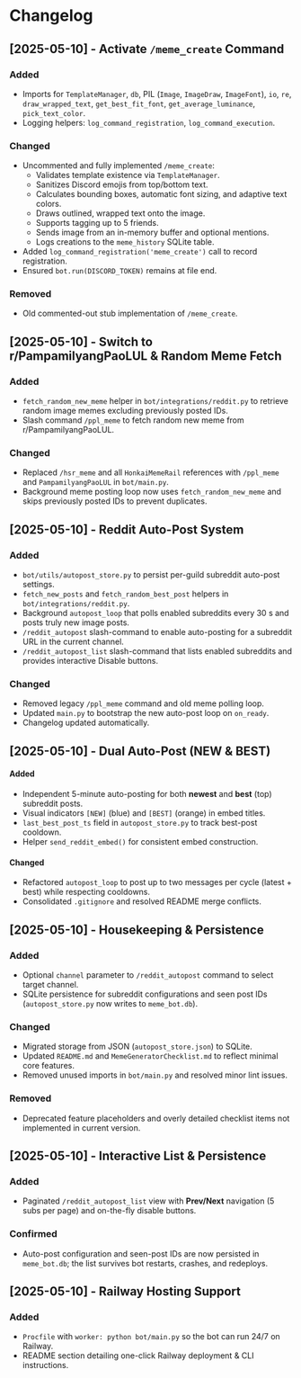 # Changelog

## [2025-05-10] - Activate `/meme_create` Command

### Added
- Imports for `TemplateManager`, `db`, PIL (`Image`, `ImageDraw`, `ImageFont`), `io`, `re`, `draw_wrapped_text`, `get_best_fit_font`, `get_average_luminance`, `pick_text_color`.
- Logging helpers: `log_command_registration`, `log_command_execution`.

### Changed
- Uncommented and fully implemented `/meme_create`:
  - Validates template existence via `TemplateManager`.
  - Sanitizes Discord emojis from top/bottom text.
  - Calculates bounding boxes, automatic font sizing, and adaptive text colors.
  - Draws outlined, wrapped text onto the image.
  - Supports tagging up to 5 friends.
  - Sends image from an in-memory buffer and optional mentions.
  - Logs creations to the `meme_history` SQLite table.
- Added `log_command_registration('meme_create')` call to record registration.
- Ensured `bot.run(DISCORD_TOKEN)` remains at file end.

### Removed
- Old commented-out stub implementation of `/meme_create`.

## [2025-05-10] - Switch to r/PampamilyangPaoLUL & Random Meme Fetch

### Added
- `fetch_random_new_meme` helper in `bot/integrations/reddit.py` to retrieve random image memes excluding previously posted IDs.
- Slash command `/ppl_meme` to fetch random new meme from r/PampamilyangPaoLUL.

### Changed
- Replaced `/hsr_meme` and all `HonkaiMemeRail` references with `/ppl_meme` and `PampamilyangPaoLUL` in `bot/main.py`.
- Background meme posting loop now uses `fetch_random_new_meme` and skips previously posted IDs to prevent duplicates.

## [2025-05-10] - Reddit Auto-Post System

### Added
- `bot/utils/autopost_store.py` to persist per-guild subreddit auto-post settings.
- `fetch_new_posts` and `fetch_random_best_post` helpers in `bot/integrations/reddit.py`.
- Background `autopost_loop` that polls enabled subreddits every 30 s and posts truly new image posts.
- `/reddit_autopost` slash-command to enable auto-posting for a subreddit URL in the current channel.
- `/reddit_autopost_list` slash-command that lists enabled subreddits and provides interactive Disable buttons.

### Changed
- Removed legacy `/ppl_meme` command and old meme polling loop.
- Updated `main.py` to bootstrap the new auto-post loop on `on_ready`.
- Changelog updated automatically.

## [2025-05-10] - Dual Auto-Post (NEW & BEST)

#### Added
- Independent 5-minute auto-posting for both **newest** and **best** (top) subreddit posts.
- Visual indicators `[NEW]` (blue) and `[BEST]` (orange) in embed titles.
- `last_best_post_ts` field in `autopost_store.py` to track best-post cooldown.
- Helper `send_reddit_embed()` for consistent embed construction.

#### Changed
- Refactored `autopost_loop` to post up to two messages per cycle (latest + best) while respecting cooldowns.
- Consolidated `.gitignore` and resolved README merge conflicts.

## [2025-05-10] - Housekeeping & Persistence

### Added
- Optional `channel` parameter to `/reddit_autopost` command to select target channel.
- SQLite persistence for subreddit configurations and seen post IDs (`autopost_store.py` now writes to `meme_bot.db`).

### Changed
- Migrated storage from JSON (`autopost_store.json`) to SQLite.
- Updated `README.md` and `MemeGeneratorChecklist.md` to reflect minimal core features.
- Removed unused imports in `bot/main.py` and resolved minor lint issues.

### Removed
- Deprecated feature placeholders and overly detailed checklist items not implemented in current version.

## [2025-05-10] - Interactive List & Persistence

### Added
- Paginated `/reddit_autopost_list` view with **Prev/Next** navigation (5 subs per page) and on-the-fly disable buttons.

### Confirmed
- Auto-post configuration and seen-post IDs are now persisted in `meme_bot.db`; the list survives bot restarts, crashes, and redeploys.

## [2025-05-10] - Railway Hosting Support

### Added
- `Procfile` with `worker: python bot/main.py` so the bot can run 24/7 on Railway.
- README section detailing one-click Railway deployment & CLI instructions.
